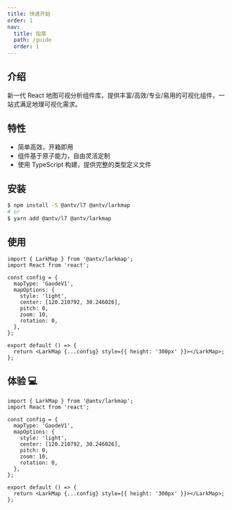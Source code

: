 ```yaml
---
title: 快速开始
order: 1
nav:
  title: 指南
  path: /guide
  order: 1
---
```


## 介绍

新一代 React 地图可视分析组件库，提供丰富/高效/专业/易用的可视化组件，一站式满足地理可视化需求。

## 特性

- 简单高效，开箱即用
- 组件基于原子能力，自由灵活定制
- 使用 TypeScript 构建，提供完整的类型定义文件

## 安装

```bash
$ npm install -S @antv/l7 @antv/larkmap
# or
$ yarn add @antv/l7 @antv/larkmap
```

## 使用

```tsx | pure
import { LarkMap } from '@antv/larkmap';
import React from 'react';

const config = {
  mapType: 'GaodeV1',
  mapOptions: {
    style: 'light',
    center: [120.210792, 30.246026],
    pitch: 0,
    zoom: 10,
    rotation: 0,
  },
};

export default () => {
  return <LarkMap {...config} style={{ height: '300px' }}></LarkMap>;
};
```

## 体验 💻

```tsx | compact
import { LarkMap } from '@antv/larkmap';
import React from 'react';

const config = {
  mapType: 'GaodeV1',
  mapOptions: {
    style: 'light',
    center: [120.210792, 30.246026],
    pitch: 0,
    zoom: 10,
    rotation: 0,
  },
};

export default () => {
  return <LarkMap {...config} style={{ height: '300px' }}></LarkMap>;
};
```
